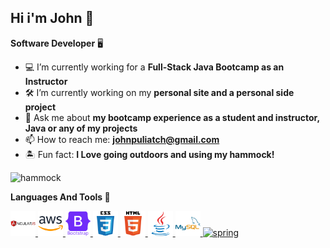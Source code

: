 ## Hi i'm John 👋

**Software Developer** 🖥️
- 💻 I’m currently working for a <strong>Full-Stack Java Bootcamp as an Instructor</strong><br>
- 🛠️ I’m currently working on my <strong>personal site and a personal side project</strong><br>
- 💬 Ask me about <strong>my bootcamp experience as a student and instructor, Java or any of my projects</strong><br>
- 📫 How to reach me: <strong><a href="mailto:johnpuliatch@gmail.com">johnpuliatch@gmail.com</a></strong><br>
- 🏝️ Fun fact: <strong>I Love going outdoors and using my hammock!</strong><br>
<p align="left">
<img src="https://i.imgur.com/wjrBCHZ.png" alt="hammock" width="340" height="340" style="max-width: 100%;">
</p>

<strong>Languages And Tools 🧰</strong>
<p>
                            <a href="https://angular.io" rel="nofollow">
                                <img src="https://raw.githubusercontent.com/devicons/devicon/master/icons/angularjs/angularjs-original-wordmark.svg" alt="angularjs" width="40" height="40" style="max-width: 100%;">
                            </a>
                            <a href="https://aws.amazon.com" rel="nofollow">
                                <img src="https://raw.githubusercontent.com/devicons/devicon/master/icons/amazonwebservices/amazonwebservices-original-wordmark.svg" alt="aws" width="40" height="40" style="max-width: 100%;">
                            </a>
                            <a href="https://getbootstrap.com" rel="nofollow">
                                <img src="https://raw.githubusercontent.com/devicons/devicon/master/icons/bootstrap/bootstrap-plain-wordmark.svg" alt="bootstrap" width="40" height="40" style="max-width: 100%;">
                            </a>
                            <a href="https://www.w3schools.com/css/" rel="nofollow">
                                <img src="https://raw.githubusercontent.com/devicons/devicon/master/icons/css3/css3-original-wordmark.svg" alt="css3" width="40" height="40" style="max-width: 100%;">
                            </a>
                            <a href="https://www.w3.org/html/" rel="nofollow">
                                <img src="https://raw.githubusercontent.com/devicons/devicon/master/icons/html5/html5-original-wordmark.svg" alt="html5" width="40" height="40" style="max-width: 100%;">
                            </a>
                            <a href="https://www.java.com" rel="nofollow">
                                <img src="https://raw.githubusercontent.com/devicons/devicon/master/icons/java/java-original.svg" alt="java" width="40" height="40" style="max-width: 100%;">
                            </a>
                            <a href="https://www.mysql.com/" rel="nofollow">
                                <img src="https://raw.githubusercontent.com/devicons/devicon/master/icons/mysql/mysql-original-wordmark.svg" alt="mysql" width="40" height="40" style="max-width: 100%;">
                            </a>
                            <a href="https://spring.io/" rel="nofollow">
                                <img src="https://camo.githubusercontent.com/53f0f04650bfc2aef2ec4fd578d1fca0ef7ecafe5a802eea6b8ee597cad9f936/68747470733a2f2f7777772e766563746f726c6f676f2e7a6f6e652f6c6f676f732f737072696e67696f2f737072696e67696f2d69636f6e2e737667"   
                                alt="spring" width="40" height="40" data-canonical-src="https://www.vectorlogo.zone/logos/springio/springio-icon.svg" style="max-width: 100%;"></a>
</p>
